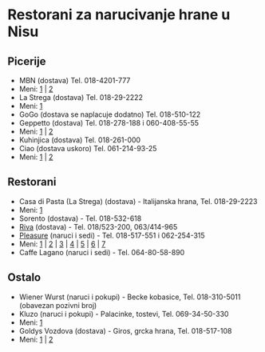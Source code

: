 Restorani za narucivanje hrane u Nisu
===========================================

Picerije
-------

* MBN (dostava) Tel. 018-4201-777
 * Meni:
[1](https://raw.github.com/borivojevic/restorani-nis/master/menu/mbn/mbn-1.jpg "Strana 1") |
[2](https://raw.github.com/borivojevic/restorani-nis/master/menu/mbn/mbn-2.jpg "Strana 2")
* La Strega (dostava) Tel. 018-29-2222
 * Meni:
[1](https://raw.github.com/borivojevic/restorani-nis/master/menu/la-strega/la-strega-2.jpg "Strana 1")
* GoGo (dostava se naplacuje dodatno) Tel. 018-510-122
* Geppetto (dostava) Tel. 018-278-188 i 060-408-55-55
 * Meni:
[1](https://raw.github.com/borivojevic/restorani-nis/master/menu/gepetto/gepetto-1.jpg "Strana 1") |
[2](https://raw.github.com/borivojevic/restorani-nis/master/menu/gepetto/gepetto-2.jpg "Strana 2")
* Kuhinjica (dostava) Tel. 018-261-000
* Ciao (dostava uskoro) Tel. 061-214-93-25
 * Meni:
[1](https://raw.github.com/borivojevic/restorani-nis/master/menu/ciao/ciao-1.jpg "Strana 1") |
[2](https://raw.github.com/borivojevic/restorani-nis/master/menu/ciao/ciao-2.jpg "Strana 2")

Restorani
---------

* Casa di Pasta (La Strega) (dostava) - Italijanska hrana, Tel. 018-29-2223
 * Meni:
[1](https://raw.github.com/borivojevic/restorani-nis/master/menu/la-strega/la-strega-2.jpg "Strana 1")
* Sorento (dostava) - Tel. 018-532-618
* [Riva][] (dostava) - Tel. 018/523-200, 063/414-965 
* [Pleasure][] (naruci i sedi) - Tel. 018-517-551 i 062-254-315
 * Meni:
[1](https://raw.github.com/borivojevic/restorani-nis/master/menu/pleasure/pleasure-1.jpg "Strana 1") |
[2](https://raw.github.com/borivojevic/restorani-nis/master/menu/pleasure/pleasure-2.jpg "Strana 2") |
[3](https://raw.github.com/borivojevic/restorani-nis/master/menu/pleasure/pleasure-3.jpg "Strana 3") |
[4](https://raw.github.com/borivojevic/restorani-nis/master/menu/pleasure/pleasure-4.jpg "Strana 4") |
[5](https://raw.github.com/borivojevic/restorani-nis/master/menu/pleasure/pleasure-5.jpg "Strana 5") |
[6](https://raw.github.com/borivojevic/restorani-nis/master/menu/pleasure/pleasure-6.jpg "Strana 6") |
[7](https://raw.github.com/borivojevic/restorani-nis/master/menu/pleasure/pleasure-7.jpg "Strana 7")
* Caffe Lagano (naruci i sedi) - Tel. 064-80-58-890

Ostalo
-------

* Wiener Wurst (naruci i pokupi) - Becke kobasice, Tel. 018-310-5011 (obavezan pozivni broj)
* Kluzo (naruci i pokupi) - Palacinke, tostevi, Tel. 069-34-50-330
 * Meni:
[1](https://raw.github.com/borivojevic/restorani-nis/master/menu/kluzo/kluzo.jpg "Strana 1")
* Goldys Vozdova (dostava) - Giros, grcka hrana, Tel. 018-517-108
 * Meni:
[1](https://raw.github.com/borivojevic/restorani-nis/master/menu/goldys-vozdova/goldys-1.jpg "Strana 1") |
[2](https://raw.github.com/borivojevic/restorani-nis/master/menu/goldys-vozdova/goldys-2.jpg "Strana 2")

[Riva]: http://www.riva.rs
[Pleasure]: http://www.pleasure.rs
